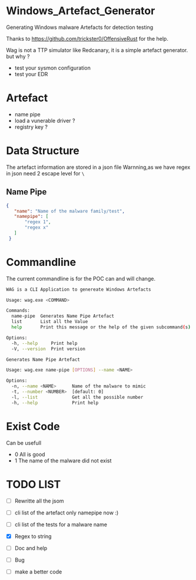 # Windows_Artefact_Generator
Generating Windows malware Artefacts for detection testing

Thanks to https://github.com/trickster0/OffensiveRust for the help.

Wag is not a TTP simulator like Redcanary, it is a simple artefact generator.
but why ?

- test your sysmon configuration
- test your EDR

# Artefact
- name pipe
- load a vunerable driver ?
- registry key ?
 
# Data Structure
The artefact information are stored in a json file
Warnning,as we have regex in json need 2 escape level for `\`

## Name Pipe

 ```json
 {
    "name": "Name of the malware family/test",
    "namepipe": [
        "regex 1",
        "regex x"
    ]
  }
  ```


 # Commandline

 The current commandline is for the POC can and will change.

```bash
WAG is a CLI Application to genereate Windows Artefacts

Usage: wag.exe <COMMAND>

Commands:
  name-pipe  Generates Name Pipe Artefact
  list       List all the Value
  help       Print this message or the help of the given subcommand(s)

Options:
  -h, --help     Print help
  -V, --version  Print version
```

```bash
Generates Name Pipe Artefact

Usage: wag.exe name-pipe [OPTIONS] --name <NAME>

Options:
  -n, --name <NAME>      Name of the malware to mimic
  -t, --number <NUMBER>  [default: 0]
  -l, --list             Get all the possible number
  -h, --help             Print help
```

# Exist Code
Can be usefull 

- 0 All is good
- 1 The name of the malware did not exist


# TODO LIST

- [ ] Rewritte all the jsom

- [ ] cli list of the artefact only namepipe now :)
- [ ] cli list of the tests for a malware name
- [X] Regex to string
- [ ] Doc and help
- [ ] Bug
- [ ] make a better code
